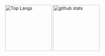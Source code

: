 <p align="left"> 
  <img alt="Top Langs" height="150px" src="https://github-readme-stats.vercel.app/api?username=nk0086&layout=compact&show_icons=true&theme=dracula"/>
  <img alt="github stats" height="150px" src="https://github-readme-stats.vercel.app/api/top-langs/?username=nk0086&theme=dracula"/>
</p>
